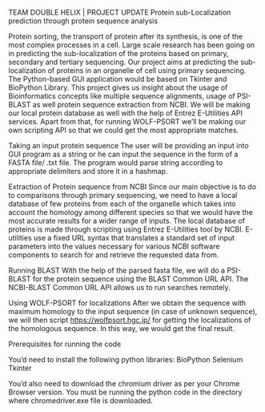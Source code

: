 TEAM DOUBLE HELIX | PROJECT UPDATE 
Protein sub-Localization prediction through protein sequence analysis	

Protein sorting, the transport of protein after its synthesis, is one of the most complex processes in a cell. Large scale research has been going on in predicting the sub-localization of the proteins based on primary, secondary and tertiary sequencing. 
Our project aims at predicting the  sub-localization of proteins in an organelle of cell using primary sequencing. The Python-based GUI application would be based on Tkinter and BioPython Library. This project gives us insight about the usage of Bioinformatics concepts like multiple sequence alignments, usage of PSI-BLAST as well protein sequence extraction from NCBI. We will be making our local protein database as well with the help of Entrez E-Utilities API services. Apart from that, for running WOLF-PSORT we’ll be making our own scripting API so that we could get the most appropriate matches.

Taking an input protein sequence
The user will be providing an input into GUI program as a string or he can input the sequence in the form of a FASTA file/ .txt file. The program would parse string according to appropriate delimiters and store it in a hashmap.

Extraction of Protein sequence from NCBI 
Since our main objective is to do to comparisons through primary sequencing, we need to have a local database of few proteins from each of the organelle which takes into account the homology among different species so that we would have the most accurate results for a wider range of inputs. The local database of proteins is made through scripting using Entrez E-Utilities tool by NCBI. E-utilities use a fixed URL syntax that translates a standard set of input parameters into the values necessary for various NCBI software components to search for and retrieve the requested data from.

Running BLAST 
With the help of the parsed fasta file, we will do a PSI-BLAST for the protein sequence using the BLAST Common URL API. The NCBI-BLAST Common URL API allows us to run searches remotely.




Using WOLF-PSORT for localizations
After we obtain the sequence with maximum homology to the input sequence (in case of unknown sequence), we will then script https://wolfpsort.hgc.jp/ for getting the localizations of the homologous sequence. In this way, we would get the final result.

Prerequisites for running the code

You’d need to install the following python libraries:
BioPython
Selenium
Tkinter

You’d also need to download the chromium driver as per your Chrome Browser version. You must be running the python code in the directory where chromedriver.exe file is downloaded.



